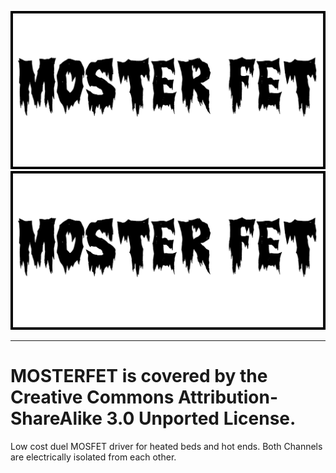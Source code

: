 ![GitHub Logo](/Media/MOSTER_FET_LOGO_WEB.png)
![GitHub Logo](/Media/MOSTER_FET_LOGO_WEB.png)
***
# MOSTERFET is covered by the Creative Commons Attribution-ShareAlike 3.0 Unported License.
 Low cost duel MOSFET driver for heated beds and hot ends.  Both Channels are electrically isolated from each other. 
 
